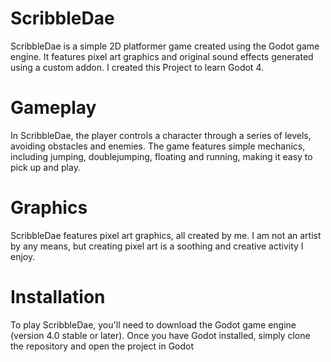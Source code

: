 # ScribbleDae
ScribbleDae is a simple 2D platformer game created using the Godot game engine. It features pixel art graphics and original sound effects generated using a custom addon. I created this Project to learn Godot 4.

# Gameplay
In ScribbleDae, the player controls a character through a series of levels, avoiding obstacles and enemies. The game features simple mechanics, including jumping, doublejumping, floating and running, making it easy to pick up and play.

# Graphics
ScribbleDae features pixel art graphics, all created by me. I am not an artist by any means, but creating pixel art is a soothing and creative activity I enjoy. 

# Installation
To play ScribbleDae, you'll need to download the Godot game engine (version 4.0 stable or later). Once you have Godot installed, simply clone the repository and open the project in Godot